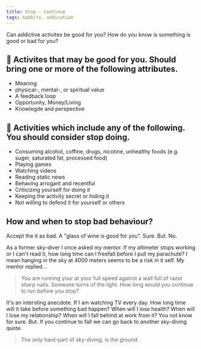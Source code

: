 ```yaml
---
title: Stop - Continue
tags: habbits, addication
---
```


Can addictive activites be good for you?
How do you know is something is good or bad for you?

## 🥇 Activites that may be good for you. Should bring one or more of the following attributes.
 * Meaning 
 * physical-, mental-, or spiritual value
 * A feedback loop
 * Opportunity, Money/Living
 * Knowlegde and perspective
 
## 🚨 Activities which include any of the following. You should consider stop doing.
 * Consuming alcohol, coffine, drugs, nicotine, unhealthy foods (e.g. suger, saturated fat, processed food)
 * Playing games
 * Watching videos
 * Reading static news
 * Behaving arrogant and recentful
 * Criticizing yourself for doing it
 * Keeping the activity secret or hiding it
 * Not willing to defend it for yourself or others
 
## How and when to stop bad behaviour?
Accept the it as bad. A "glass of wine is good for you". Sure. But. No.

As a former sky-diver I once asked my mentor. If my altimeter stops working or I can't read it, how long time can I freefall before I pull my parachute? I mean hanging in the sky at 4000 meters seems to be a risk in it self. My mentor replied...

 > You are running your at your full speed against a wall full of razor sharp nails. Someone turns of the light. How long would you continue to run before you stop?

It's an intersting anecdote. If I am watching TV every day. How long time will it take before something bad happen? When will I lose health? When will I lose my relationship? When will I fall behind at work from it? You not know for sure. But. If you continue to fall we can go back to another sky-diving quote. 

> The only hard-part of sky-diving, is the ground.
